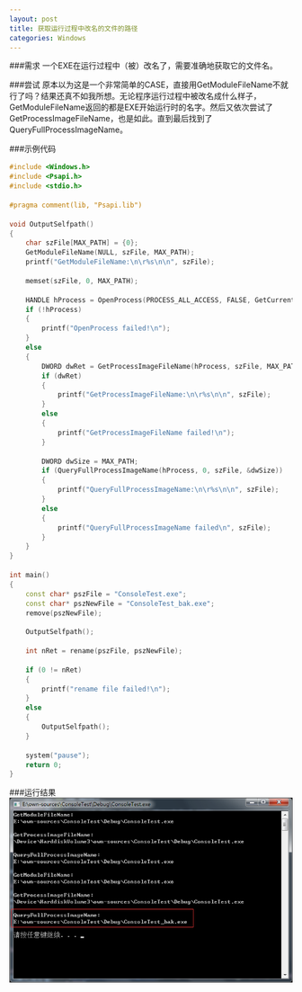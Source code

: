 ```yaml
---
layout: post
title: 获取运行过程中改名的文件的路径
categories: Windows
---
```


###需求
一个EXE在运行过程中（被）改名了，需要准确地获取它的文件名。

###尝试
原本以为这是一个非常简单的CASE，直接用GetModuleFileName不就行了吗？结果还真不如我所想。无论程序运行过程中被改名成什么样子，GetModuleFileName返回的都是EXE开始运行时的名字。然后又依次尝试了GetProcessImageFileName，也是如此。直到最后找到了QueryFullProcessImageName。

###示例代码

```C++
#include <Windows.h>
#include <Psapi.h>
#include <stdio.h>

#pragma comment(lib, "Psapi.lib")

void OutputSelfpath()
{
	char szFile[MAX_PATH] = {0};
	GetModuleFileName(NULL, szFile, MAX_PATH);
	printf("GetModuleFileName:\n\r%s\n\n", szFile);

	memset(szFile, 0, MAX_PATH);

	HANDLE hProcess = OpenProcess(PROCESS_ALL_ACCESS, FALSE, GetCurrentProcessId());
	if (!hProcess)
	{
		printf("OpenProcess failed!\n");
	}
	else
	{
		DWORD dwRet = GetProcessImageFileName(hProcess, szFile, MAX_PATH);
		if (dwRet)
		{
			printf("GetProcessImageFileName:\n\r%s\n\n", szFile);
		}
		else
		{
			printf("GetProcessImageFileName failed!\n");
		}

		DWORD dwSize = MAX_PATH;
		if (QueryFullProcessImageName(hProcess, 0, szFile, &dwSize))
		{
			printf("QueryFullProcessImageName:\n\r%s\n\n", szFile);
		}
		else
		{
			printf("QueryFullProcessImageName failed\n", szFile);
		}
	}
}

int main()
{
	const char* pszFile = "ConsoleTest.exe";
	const char* pszNewFile = "ConsoleTest_bak.exe";
	remove(pszNewFile);

	OutputSelfpath();
	
	int nRet = rename(pszFile, pszNewFile);

	if (0 != nRet)
	{
		printf("rename file failed!\n");
	}
	else
	{
		OutputSelfpath();
	}

	system("pause");
	return 0;
}
```

###运行结果
![QueryFullProcessImageName](/images/posts/windows/queryfullprocessimagename.png)
